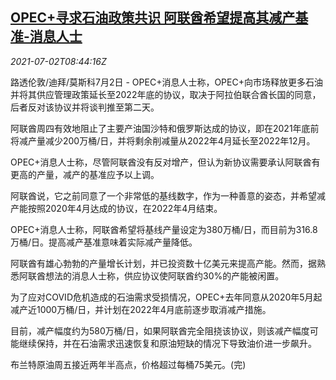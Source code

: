<!--1625216463000-->
[OPEC+寻求石油政策共识 阿联酋希望提高其减产基准-消息人士](https://cn.reuters.com/article/opec-plus-oil-uae-production-0702-idCNKCS2E80QR)
------

<div><i>2021-07-02T08:44:16Z</i></div><p>路透伦敦/迪拜/莫斯科7月2日 - OPEC+消息人士称，OPEC+向市场释放更多石油并将其供应管理政策延长至2022年底的协议，取决于阿拉伯联合酋长国的同意，后者反对该协议并将谈判推至第二天。</p><p>阿联酋周四有效地阻止了主要产油国沙特和俄罗斯达成的协议，即在2021年底前将减产量减少200万桶/日，并将剩余削减量从2022年4月延长至2022年12月。</p><p>OPEC+消息人士称，尽管阿联酋没有反对增产，但认为新协议需要承认阿联酋有更高的产量，减产的基准应予以上调。</p><p>阿联酋说，它之前同意了一个非常低的基线数字，作为一种善意的姿态，并希望减产能按照2020年4月达成的协议，在2022年4月结束。</p><p>OPEC+消息人士称，阿联酋希望将基线产量设定为380万桶/日，而目前为316.8万桶/日。提高减产基准意味着实际减产量降低。</p><p>阿联酋有雄心勃勃的产量增长计划，并已投资数十亿美元来提高产能。然而，据熟悉阿联酋想法的消息人士称，供应协议使阿联酋约30%的产能被闲置。</p><p>为了应对COVID危机造成的石油需求受损情况，OPEC+去年同意从2020年5月起减产近1000万桶/日，并计划在2022年4月底前逐步取消减产措施。</p><p>目前，减产幅度约为580万桶/日，如果阿联酋完全阻挠该协议，则该减产幅度可能继续保持，并在石油需求迅速恢复和原油短缺的情况下导致油价进一步飙升。</p><p>布兰特原油周五接近两年半高点，价格超过每桶75美元。(完)</p>
